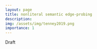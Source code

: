 ```yaml
---
layout: page
title: nonliteral semantic edge-probing
description:
img: /assets/img/tenney2019.png
importance: 1
---
```


Draft
